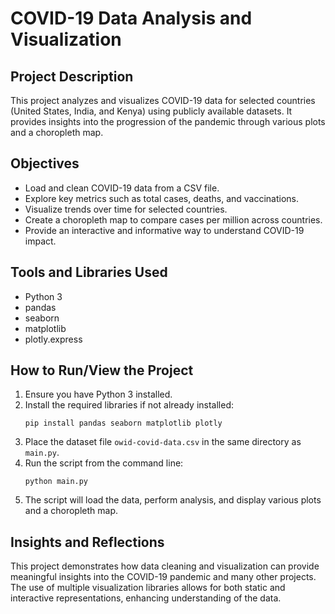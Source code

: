 # COVID-19 Data Analysis and Visualization

## Project Description
This project analyzes and visualizes COVID-19 data for selected countries (United States, India, and Kenya) using publicly available datasets. It provides insights into the progression of the pandemic through various plots and a choropleth map.

## Objectives
- Load and clean COVID-19 data from a CSV file.
- Explore key metrics such as total cases, deaths, and vaccinations.
- Visualize trends over time for selected countries.
- Create a choropleth map to compare cases per million across countries.
- Provide an interactive and informative way to understand COVID-19 impact.

## Tools and Libraries Used
- Python 3
- pandas
- seaborn
- matplotlib
- plotly.express

## How to Run/View the Project
1. Ensure you have Python 3 installed.
2. Install the required libraries if not already installed:
   ```
   pip install pandas seaborn matplotlib plotly
   ```
3. Place the dataset file `owid-covid-data.csv` in the same directory as `main.py`.
4. Run the script from the command line:
   ```
   python main.py
   ```
5. The script will load the data, perform analysis, and display various plots and a choropleth map.

## Insights and Reflections
This project demonstrates how data cleaning and visualization can provide meaningful insights into the COVID-19 pandemic and many other projects. The use of multiple visualization libraries allows for both static and interactive representations, enhancing understanding of the data. 
